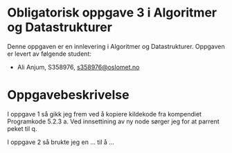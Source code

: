 # Obligatorisk oppgave 3 i Algoritmer og Datastrukturer

Denne oppgaven er en innlevering i Algoritmer og Datastrukturer. 
Oppgaven er levert av følgende student:
* Ali Anjum, S358976, s358976@oslomet.no


# Oppgavebeskrivelse

I oppgave 1 så gikk jeg frem ved å kopiere kildekode fra kompendiet Programkode 5.2.3 a. Ved innsettining av ny node sørger jeg for at parrent peket til q.

I oppgave 2 så brukte jeg en ... til å ...
